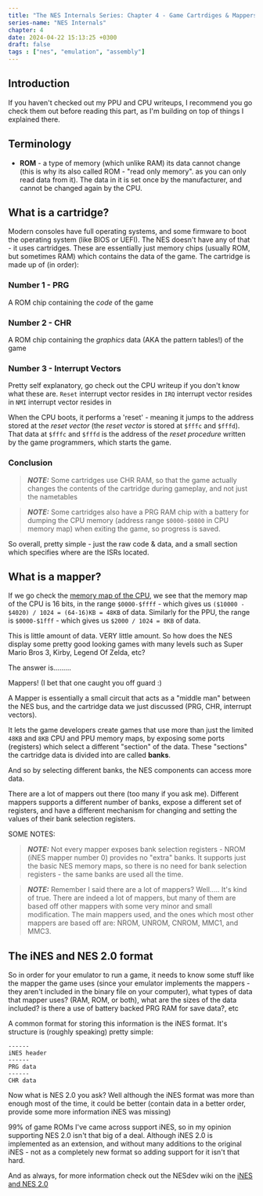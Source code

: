 ```yaml
---
title: "The NES Internals Series: Chapter 4 - Game Cartrdiges & Mappers"
series-name: "NES Internals"
chapter: 4
date: 2024-04-22 15:13:25 +0300
draft: false
tags : ["nes", "emulation", "assembly"]
---
```


## Introduction

If you haven't checked out my PPU and CPU writeups, I recommend you go check them out before reading this part, as I'm building on top of things I explained there.

## Terminology

- **ROM** - a type of memory (which unlike RAM) its data cannot change (this is why its also called ROM - "read only memory". as you can only read data from it). The data in it is set once by the manufacturer, and cannot be changed again by the CPU.

## What is a cartridge?

Modern consoles have full operating systems, and some firmware to boot the operating system (like BIOS or UEFI).
The NES doesn't have any of that - it uses cartridges.
These are essentially just memory chips (usually ROM, but sometimes RAM) which contains the data of the game.
The cartridge is made up of (in order):

### Number 1 - PRG

A ROM chip containing the _code_ of the game

### Number 2 - CHR

A ROM chip containing the _graphics_ data (AKA the pattern tables!) of the game

### Number 3 - Interrupt Vectors

Pretty self explanatory, go check out the CPU writeup if you don't know what these are.
`Reset` interrupt vector resides in
`IRQ` interrupt vector resides in
`NMI` interrupt vector resides in

When the CPU boots, it performs a 'reset' - meaning it jumps to the address stored at the _reset vector_ (the _reset vector_ is stored at `$fffc` and `$fffd`). That data at `$fffc` and `$fffd` is the address of the _reset procedure_ written by the game programmers, which starts the game.

### Conclusion

> **_NOTE:_** Some cartridges use CHR RAM, so that the game actually changes the contents of the cartridge during gameplay, and not just the nametables

> **_NOTE:_** Some cartridges also have a PRG RAM chip with a battery for dumping the CPU memory (address range `$0000-$0800` in CPU memory map) when exiting the game, so progress is saved.

So overall, pretty simple - just the raw code & data, and a small section which specifies where are the ISRs located.

## What is a mapper?

If we go check the [memory map of the CPU](https://www.nesdev.org/wiki/CPU_memory_map), we see that the memory map of the CPU is 16 bits, in the range `$0000-$ffff` - which gives us `($10000 - $4020) / 1024 = (64-16)KB = 48KB` of data.
Similarly for the PPU, the range is `$0000-$1fff` - which gives us `$2000 / 1024 = 8KB` of data.

This is little amount of data. VERY little amount.
So how does the NES display some pretty good looking games with many levels such as Super Mario Bros 3, Kirby, Legend Of Zelda, etc?

The answer is.........

Mappers! (I bet that one caught you off guard :)

A Mapper is essentially a small circuit that acts as a "middle man" between the NES bus, and the cartridge data we just discussed (PRG, CHR, interrupt vectors).

It lets the game developers create games that use more than just the limited `48KB` and `8KB` CPU and PPU memory maps, by exposing some ports (registers) which select a different "section" of the data.
These "sections" the cartridge data is divided into are called **banks**.

And so by selecting different banks, the NES components can access more data.

There are a lot of mappers out there (too many if you ask me). Different mappers supports a different number of banks, expose a different set of registers, and have a different mechanism for changing and setting the values of their bank selection registers.

SOME NOTES:

> **_NOTE:_** Not every mapper exposes bank selection registers - NROM (iNES mapper number 0) provides no "extra" banks. It supports just the basic NES memory maps, so there is no need for bank selection registers - the same banks are used all the time.

> **_NOTE:_** Remember I said there are a lot of mappers? Well..... It's kind of true. There are indeed a lot of mappers, but many of them are based off other mappers with some very minor and small modification.
The main mappers used, and the ones which most other mappers are based off are: NROM, UNROM, CNROM, MMC1, and MMC3.

## The iNES and NES 2.0 format

So in order for your emulator to run a game, it needs to know some stuff like the mapper the game uses (since your emulator implements the mappers - they aren't included in the binary file on your computer), what types of data that mapper uses? (RAM, ROM, or both), what are the sizes of the data included? is there a use of battery backed PRG RAM for save data?, etc


A common format for storing this information is the iNES format. It's structure is (roughly speaking) pretty simple:

```
------
iNES header
------
PRG data
------
CHR data
```

Now what is NES 2.0 you ask?
Well although the iNES format was more than enough most of the time, it could be better (contain data in a better order, provide some more information iNES was missing)

99% of game ROMs I've came across support iNES, so in my opinion supporting NES 2.0 isn't that big of a deal. Although iNES 2.0 is implemented as an extension, and without many additions to the original iNES - not as a completely new format so adding support for it isn't that hard.

And as always, for more information check out the NESdev wiki on the [iNES and NES 2.0](https://www.nesdev.org/wiki/INES)
